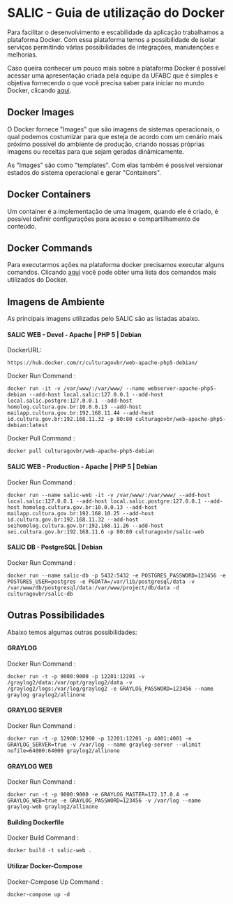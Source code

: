 # SALIC - Guia de utilização do Docker

Para facilitar o desenvolvimento e escabilidade da aplicação trabalhamos a plataforma Docker. Com essa plataforma temos a possibilidade de isolar serviços permitindo várias possibilidades de integrações, manutenções e melhorias.

Caso queira conhecer um pouco mais sobre a plataforma Docker é possível acessar uma apresentação criada pela equipe da UFABC que é simples e objetiva fornecendo o que você precisa saber para iniciar no mundo Docker, clicando [aqui](http://pt.slideshare.net/vinnyfs89/docker-essa-baleia-vai-te-conquistar?qid=aed7b752-f313-4515-badd-f3bf811c8a35&v=&b=&from_search=1).

## Docker Images

O Docker fornece "Images" que são imagens de sistemas operacionais, o qual podemos costumizar para que esteja de acordo com um cenário mais próximo possível do ambiente de produção, criando nossas próprias imagens ou receitas para que sejam geradas dinâmicamente.

As "Images" são como "templates". Com elas também é possível versionar estados do sistema operacional e gerar "Containers". 

## Docker Containers

Um container é a implementação de uma Imagem, quando ele é criado, é possível definir configurações para acesso e compartilhamento de conteúdo. 

## Docker Commands

Para executarmos ações na plataforma docker precisamos executar alguns comandos. Clicando [aqui](https://github.com/vinnyfs89/dockerCommands) você pode obter uma lista dos comandos mais utilizados do Docker.

## Imagens de Ambiente

As principais imagens utilizadas pelo SALIC são as listadas abaixo.

#### SALIC WEB - Devel - Apache | PHP 5 | Debian

DockerURL:
```
https://hub.docker.com/r/culturagovbr/web-apache-php5-debian/
```

Docker Run Command : 
```
docker run -it -v /var/www/:/var/www/ --name webserver-apache-php5-debian --add-host local.salic:127.0.0.1 --add-host local.salic.postgre:127.0.0.1 --add-host homolog.cultura.gov.br:10.0.0.13 --add-host mailapp.cultura.gov.br:192.168.11.44 --add-host id.cultura.gov.br:192.168.11.32 -p 80:80 culturagovbr/web-apache-php5-debian:latest
```

Docker Pull Command :
```
docker pull culturagovbr/web-apache-php5-debian
```

#### SALIC WEB - Production - Apache | PHP 5 | Debian

Docker Run Command :
```
docker run --name salic-web -it -v /var/www/:/var/www/ --add-host local.salic:127.0.0.1 --add-host local.salic.postgre:127.0.0.1 --add-host homolog.cultura.gov.br:10.0.0.13 --add-host mailapp.cultura.gov.br:192.168.10.25 --add-host id.cultura.gov.br:192.168.11.32 --add-host seihomolog.cultura.gov.br:192.168.11.26 --add-host sei.cultura.gov.br:192.168.11.6 -p 80:80 culturagovbr/salic-web
```

#### SALIC DB - PostgreSQL | Debian

Docker Run Command :
```
docker run --name salic-db -p 5432:5432 -e POSTGRES_PASSWORD=123456 -e POSTGRES_USER=postgres -e PGDATA=/var/lib/postgresql/data -v /var/www/db/postgresql/data:/var/www/project/db/data -d culturagovbr/salic-db 
```

## Outras Possibilidades

Abaixo temos algumas outras possibilidades: 

#### GRAYLOG

Docker Run Command : 
```
docker run -t -p 9000:9000 -p 12201:12201 -v /graylog2/data:/var/opt/graylog2/data -v /graylog2/logs:/var/log/graylog2 -e GRAYLOG_PASSWORD=123456 --name graylog graylog2/allinone
```

#### GRAYLOG SERVER

Docker Run Command : 
```
docker run -t -p 12900:12900 -p 12201:12201 -p 4001:4001 -e GRAYLOG_SERVER=true -v /var/log --name graylog-server --ulimit nofile=64000:64000 graylog2/allinone
```

#### GRAYLOG WEB

Docker Run Command : 
```
docker run -t -p 9000:9000 -e GRAYLOG_MASTER=172.17.0.4 -e GRAYLOG_WEB=true -e GRAYLOG_PASSWORD=123456 -v /var/log --name graylog-web graylog2/allinone
```

#### Building Dockerfile

Docker Build Command : 
```
docker build -t salic-web .
```

#### Utilizar Docker-Compose

Docker-Compose Up Command : 
```
docker-compose up -d
```